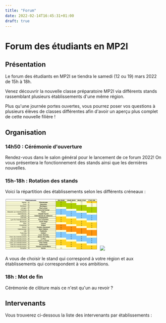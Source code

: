 ```yaml
---
title: "Forum"
date: 2022-02-14T16:45:31+01:00
draft: true
---
```


# Forum des étudiants en MP2I

## Présentation
Le forum des étudiants en MP2I se tiendra le samedi (12 ou 19) mars 2022 de 15h à 18h.

Venez découvrir la nouvelle classe préparatoire MP2I via différents stands rassemblant plusieurs établissements d'une même région.

Plus qu'une journée portes ouvertes, vous pourrez poser vos questions à plusieurs élèves de classes différentes afin d'avoir un aperçu plus complet de cette nouvelle filière !

## Organisation
### 14h50 : Cérémonie d'ouverture
Rendez-vous dans le salon général pour le lancement de ce forum 2022!
On vous présentera le fonctionnement des stands ainsi que les dernières nouvelles.

### 15h-18h : Rotation des stands
Voici la répartition des établissements selon les différents créneaux :
<p float="left">
  <img src="../../static/images/planning.png" width="60%" />
  <img src="../../static/images/répartition.png" width="35%" /> 
</p>
A vous de choisir le stand qui correspond à votre région et aux établissements qui correspondent à vos ambitions.

### 18h : Mot de fin
Cérémonie de clôture mais ce n'est qu'un au revoir ?

## Intervenants
Vous trouverez ci-dessous la liste des intervenants par établissements :